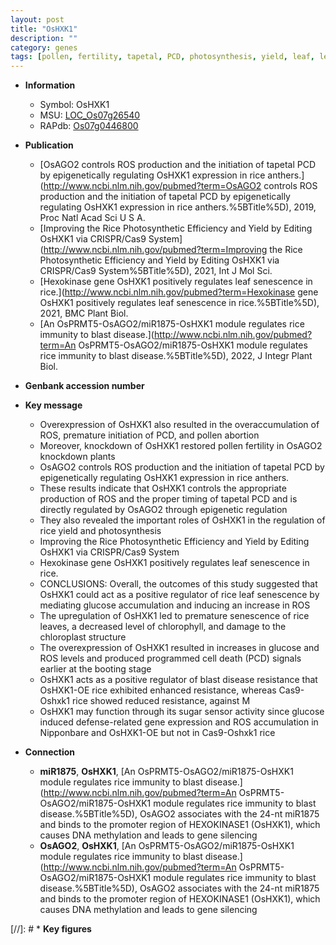 ```yaml
---
layout: post
title: "OsHXK1"
description: ""
category: genes
tags: [pollen, fertility, tapetal, PCD, photosynthesis, yield, leaf, leaf senescence, chloroplast, senescence, cell death, programmed cell death, resistance, disease, disease resistance, blast, sugar, blast disease]
---
```


* **Information**  
    + Symbol: OsHXK1  
    + MSU: [LOC_Os07g26540](http://rice.uga.edu/cgi-bin/ORF_infopage.cgi?orf=LOC_Os07g26540)  
    + RAPdb: [Os07g0446800](http://rapdb.dna.affrc.go.jp/viewer/gbrowse_details/irgsp1?name=Os07g0446800)  

* **Publication**  
    + [OsAGO2 controls ROS production and the initiation of tapetal PCD by epigenetically regulating OsHXK1 expression in rice anthers.](http://www.ncbi.nlm.nih.gov/pubmed?term=OsAGO2 controls ROS production and the initiation of tapetal PCD by epigenetically regulating OsHXK1 expression in rice anthers.%5BTitle%5D), 2019, Proc Natl Acad Sci U S A.
    + [Improving the Rice Photosynthetic Efficiency and Yield by Editing OsHXK1 via CRISPR/Cas9 System](http://www.ncbi.nlm.nih.gov/pubmed?term=Improving the Rice Photosynthetic Efficiency and Yield by Editing OsHXK1 via CRISPR/Cas9 System%5BTitle%5D), 2021, Int J Mol Sci.
    + [Hexokinase gene OsHXK1 positively regulates leaf senescence in rice.](http://www.ncbi.nlm.nih.gov/pubmed?term=Hexokinase gene OsHXK1 positively regulates leaf senescence in rice.%5BTitle%5D), 2021, BMC Plant Biol.
    + [An OsPRMT5-OsAGO2/miR1875-OsHXK1 module regulates rice immunity to blast disease.](http://www.ncbi.nlm.nih.gov/pubmed?term=An OsPRMT5-OsAGO2/miR1875-OsHXK1 module regulates rice immunity to blast disease.%5BTitle%5D), 2022, J Integr Plant Biol.

* **Genbank accession number**  

* **Key message**  
    + Overexpression of OsHXK1 also resulted in the overaccumulation of ROS, premature initiation of PCD, and pollen abortion
    + Moreover, knockdown of OsHXK1 restored pollen fertility in OsAGO2 knockdown plants
    + OsAGO2 controls ROS production and the initiation of tapetal PCD by epigenetically regulating OsHXK1 expression in rice anthers.
    + These results indicate that OsHXK1 controls the appropriate production of ROS and the proper timing of tapetal PCD and is directly regulated by OsAGO2 through epigenetic regulation
    + They also revealed the important roles of OsHXK1 in the regulation of rice yield and photosynthesis
    + Improving the Rice Photosynthetic Efficiency and Yield by Editing OsHXK1 via CRISPR/Cas9 System
    + Hexokinase gene OsHXK1 positively regulates leaf senescence in rice.
    + CONCLUSIONS: Overall, the outcomes of this study suggested that OsHXK1 could act as a positive regulator of rice leaf senescence by mediating glucose accumulation and inducing an increase in ROS
    + The upregulation of OsHXK1 led to premature senescence of rice leaves, a decreased level of chlorophyll, and damage to the chloroplast structure
    + The overexpression of OsHXK1 resulted in increases in glucose and ROS levels and produced programmed cell death (PCD) signals earlier at the booting stage
    + OsHXK1 acts as a positive regulator of blast disease resistance that OsHXK1-OE rice exhibited enhanced resistance, whereas Cas9-Oshxk1 rice showed reduced resistance, against M
    + OsHXK1 may function through its sugar sensor activity since glucose induced defense-related gene expression and ROS accumulation in Nipponbare and OsHXK1-OE but not in Cas9-Oshxk1 rice

* **Connection**  
    + __miR1875__, __OsHXK1__, [An OsPRMT5-OsAGO2/miR1875-OsHXK1 module regulates rice immunity to blast disease.](http://www.ncbi.nlm.nih.gov/pubmed?term=An OsPRMT5-OsAGO2/miR1875-OsHXK1 module regulates rice immunity to blast disease.%5BTitle%5D),  OsAGO2 associates with the 24-nt miR1875 and binds to the promoter region of HEXOKINASE1 (OsHXK1), which causes DNA methylation and leads to gene silencing
    + __OsAGO2__, __OsHXK1__, [An OsPRMT5-OsAGO2/miR1875-OsHXK1 module regulates rice immunity to blast disease.](http://www.ncbi.nlm.nih.gov/pubmed?term=An OsPRMT5-OsAGO2/miR1875-OsHXK1 module regulates rice immunity to blast disease.%5BTitle%5D),  OsAGO2 associates with the 24-nt miR1875 and binds to the promoter region of HEXOKINASE1 (OsHXK1), which causes DNA methylation and leads to gene silencing

[//]: # * **Key figures**  


